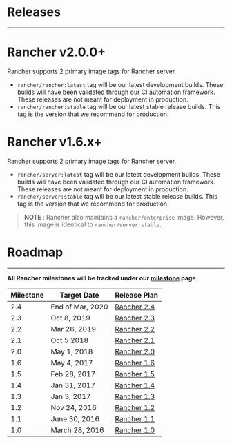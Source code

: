 # Releases
---

# Rancher v2.0.0+
Rancher supports 2 primary image tags for Rancher server. 
* `rancher/rancher:latest` tag will be our latest development builds. These builds will have been validated through our CI automation framework. These releases are not meant for deployment in production.
* `rancher/rancher:stable` tag will be our latest stable release builds. This tag is the version that we recommend for production.

# Rancher v1.6.x+
Rancher supports 2 primary image tags for Rancher server. 

* `rancher/server:latest` tag will be our latest development builds. These builds will have been validated through our CI automation framework. These releases are not meant for deployment in production.
* `rancher/server:stable` tag will be our latest stable release builds. This tag is the version that we recommend for production.  
  
> **NOTE** : Rancher also maintains a `rancher/enterprise` image.  However, this image is identical to `rancher/server:stable`.    

# Roadmap
---
**All Rancher milestones will be tracked under our [milestone](https://github.com/rancher/rancher/milestones) page**

Milestone |  Target Date | Release Plan |
---|---|---
2.4 | End of Mar, 2020 | [Rancher 2.4](https://github.com/rancher/rancher/wiki/Rancher-2.4)
2.3 | Oct 8, 2019 | [Rancher 2.3](https://github.com/rancher/rancher/wiki/Rancher-2.3)
2.2 | Mar 26, 2019 | [Rancher 2.2](https://github.com/rancher/rancher/wiki/Rancher-2.2)
2.1 | Oct 5 2018 | [Rancher 2.1](https://github.com/rancher/rancher/wiki/Rancher-2.1)
2.0 | May 1, 2018 | [Rancher 2.0](https://github.com/rancher/rancher/wiki/Rancher-2.0)
1.6 | May 4, 2017 | [Rancher 1.6](https://github.com/rancher/rancher/wiki/Rancher-1.6)
1.5 | Feb 28, 2017 | [Rancher 1.5](https://github.com/rancher/rancher/wiki/Rancher-1.5)
1.4 | Jan 31, 2017 | [Rancher 1.4](https://github.com/rancher/rancher/wiki/Rancher-1.4)
1.3 | Jan 3, 2017 | [Rancher 1.3](https://github.com/rancher/rancher/wiki/Rancher-1.3)
1.2 | Nov 24, 2016 | [Rancher 1.2](https://github.com/rancher/rancher/wiki/Rancher-1.2)
1.1 | June 30, 2016 | [Rancher 1.1](https://github.com/rancher/rancher/wiki/Rancher-1.1)
1.0 | March 28, 2016 | [Rancher 1.0](https://github.com/rancher/rancher/wiki/Rancher-1.0)
